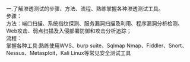 一.了解渗透测试的步骤、方法、流程、熟练掌握各种渗透测试工具。  
步骤：  
方法：端口扫描、系统指纹探测、服务漏洞扫描及利用、程序漏洞分析检测、Web攻击、弱点扫描及入侵部署防御和攻击分析追踪；  
流程：  
掌握各种工具:熟练使用WVS、burp suite、Sqlmap Nmap、Fiddler、Snort、Nessus、Metasploit，Kali Linux等常见安全测试工具  

